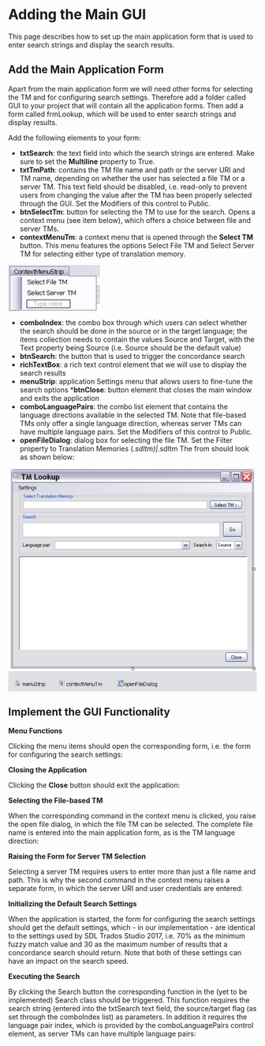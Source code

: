 Adding the Main GUI
=====
This page describes how to set up the main application form that is used to enter search strings and display the search results.

Add the Main Application Form
------
Apart from the main application form we will need other forms for selecting the TM and for configuring search settings. Therefore add a folder called GUI to your project that will contain all the application forms. Then add a form called frmLookup, which will be used to enter search strings and display results.

Add the following elements to your form:

* **txtSearch**: the text field into which the search strings are entered. Make sure to set the **Multiline** property to True.
* **txtTmPath**: contains the TM file name and path or the server URI and TM name, depending on whether the user has selected a file TM or a server TM. This text field should be disabled, i.e. read-only to prevent users from changing the value after the TM has been properly selected through the GUI. Set the Modifiers of this control to Public.
* **btnSelectTm**: button for selecting the TM to use for the search. Opens a context menu (see item below), which offers a choice between file and server TMs.
* **contextMenuTm**: a context menu that is opened through the **Select TM** button. This menu features the options Select File TM and Select Server TM for selecting either type of translation memory.

<img style="display:block; " src="images/ContextMenuStrip.jpg"/>

* **comboIndex**: the combo box through which users can select whether the search should be done in the source or in the target language; the items collection needs to contain the values Source and Target, with the Text property being Source (i.e. Source should be the default value)
* **btnSearch**: the button that is used to trigger the concordance search
* **richTextBox**: a rich text control element that we will use to display the search results
* **menuStrip**: application Settings menu that allows users to fine-tune the search options
***btnClose**: button element that closes the main window and exits the application
* **comboLanguagePairs**: the combo list element that contains the language directions available in the selected TM. Note that file-based TMs only offer a single language direction, whereas server TMs can have multiple language pairs. Set the Modifiers of this control to Public.
* **openFileDialog**: dialog box for selecting the file TM. Set the Filter property to Translation Memories (*.sdltm)|*.sdltm
The from should look as shown below:

<img style="display:block; " src="images/frmLookupMain.jpg"/>

Implement the GUI Functionality
------
**Menu Functions**

Clicking the menu items should open the corresponding form, i.e. the form for configuring the search settings:

**Closing the Application**

Clicking the **Close** button should exit the application:

**Selecting the File-based TM**

When the corresponding command in the context menu is clicked, you raise the open file dialog, in which the file TM can be selected. The complete file name is entered into the main application form, as is the TM language direction:

**Raising the Form for Server TM Selection**

Selecting a server TM requires users to enter more than just a file name and path. This is why the second command in the context menu raises a separate form, in which the server URI and user credentials are entered:

**Initializing the Default Search Settings**

When the application is started, the form for configuring the search settings should get the default settings, which - in our implementation - are identical to the settings used by SDL Trados Studio 2017, i.e. 70% as the minimum fuzzy match value and 30 as the maximum number of results that a concordance search should return. Note that both of these settings can have an impact on the search speed.

**Executing the Search**

By clicking the Search button the corresponding function in the (yet to be implemented) Search class should be triggered. This function requires the search string (entered into the txtSearch text field, the source/target flag (as set through the comboIndex list) as parameters. In addition it requires the language pair index, which is provided by the comboLanguagePairs control element, as server TMs can have multiple language pairs: